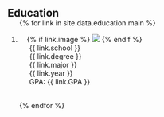 <h2 id="education" style="margin: 2px 0px -15px;">Education</h2>

<div class="education">
<ol class="bibliography">

{% for link in site.data.education.main %}

<li>
<div class="pub-row">
  <div class="col-sm-3 abbr" style="position: relative;padding-right: 15px;padding-left: 15px;">
    {% if link.image %} 
    <img src="{{ link.image }}" class="teaser img-fluid z-depth-1" style="width=100;height=40%">
    {% endif %}
  </div>
  <div class="col-sm-9" style="position: relative;padding-right: 15px;padding-left: 20px;">
      <div class="school">{{ link.school }}</div>
      <div class="degree">{{ link.degree }}</div>
      <div class="major">{{ link.major }}</div>
      <div class="year">{{ link.year }}</div>
      <div class="GPA">GPA: {{ link.GPA }}</div>
  </div>
</div>
</li>
<br>

{% endfor %}

</ol>
</div>
